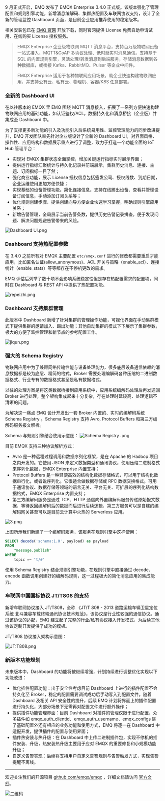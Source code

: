 9 月正式开启，EMQ 发布了 EMQX Enterprise 3.4.0 正式版。该版本强化了管理配置和规则引擎功能，新增消息编解码、集群热配置及车联网协议支持，设计了全新的管理监控 Dashboard 页面，是目前企业应用推荐使用的稳定版本。

相关安装包已在 [EMQ 官网](https://www.emqx.com/zh/try) 开放下载，同时官网提供 License 免费自助申请试用、在线购买 License 授权服务。



> EMQX Enterprise 企业级物联网 MQTT 消息平台，支持百万级物联网设备一站式接入、MQTT&CoAP 多协议处理、低时延实时消息通信。支持基于 SQL 的内置规则引擎，灵活处理/转发消息到后端服务，存储消息数据到各种数据库，或桥接 Kafka、RabbitMQ、Pulsar 等企业中间件。
>
> EMQX Enterprise 适用于各种物联网应用场景，助企业快速构建物联网应用，并支持公有云、私有云、物理机、容器/K8S 任意部署。



### 全新的 Dashboard UI

在以往版本的 EMQX 里 EMQ 围绕 MQTT 消息接入，拓展了一系列方便快速构建物联网应用的基础功能，如认证鉴权/ACL，数据持久化和消息桥接（企业版）并集成至 Dashboard 中。

为了支撑更多新功能的引入及功能引入后系统易用性、监控管理能力的同步改进提升，EMQ 开发团队率先针对企业版设计了全新的 Dashboard UI，对界面风格、操作性、应用结构和数据展示重点进行了调整，致力于打造一个功能全面的 IoT Hub 管理平台：

- 实现对 EMQX 集群状态全面掌控，增加关键运行指标实时展示界面；
- 提供运行指标汇聚统计与持久化记录并前端展示，集群历史消息、连接、主题、订阅指标一目了然；
- 强化商业功能，展示 License 授权信息包括签发公司、授权线数、到期日期，企业运维使用更加方便快捷；
- 实现基础的设备管理功能，简化连接信息，支持在线踢出设备、查看并管理设备订阅信息，手动添加订阅关系等；
- 优化规则创建步骤、提供创建向导方便企业快速学习掌握，明确规则引擎应用关系；
- 新增告警管理，全局展示当前告警条数，提供历史告警记录排查，便于发现问题、解决问题规避告警带来的风险。

![Dashboard UI.png](https://static.emqx.net/images/6f3c03f102056172d84aab29afc654ae.png)



### Dashboard 支持热配置参数

在 3.4.0 之前所有对 EMQX 主要配置 `etc/emqx.conf` 进行的修改都需要重启才能应用，比如匿名认证(allow_anonymous)、ACL 开关与策略（enable_acl）、连接统计（enable_stats）等等都存在不停机更改的需求。

EMQ 评估后列举了数十项不会影响系统稳定性但是存在热配置需求的配置项，同时在 Dashboard 与 REST API 中提供了热配置功能。

![repeizhi.png](https://static.emqx.net/images/6c574ccd67fece63188cb2a83ea61c84.png)



### Dashboard 支持集群管理

此版本中 Dashboard 新增了针对集群的管理操作功能，可视化界面在手动集群模式下提供集群的邀请加入、踢出功能；其他自动集群的模式下下展示了集群参数，极大的方便了监控管理和新节点的参考配置工作。

![jiqun.png](https://static.emqx.net/images/048fc753ea01ddfabe89b6867b292e21.png)



### 强大的 Schema Registry 

物联网应用中为了兼顾网络传输性能与设备处理能力，很多底层设备通信依赖的消息数据都是较为底层、精简的格式，Broker 需要处理编解码各种压缩的二进制数据格式、行业专有的数据格式甚至是私有数据格式。

以往的处理方案是将这类数据桥接到应用系统中，应用系统编解码处理后再发送回 Broker 进行处理，整个架构集成起来十分复杂，存在处理时延较高、处理逻辑不清晰的问题。

为解决这一痛点 EMQ 设计开发出一套 Broker 内置的、实时的编解码系统 Schema Registry 。Schema Registry 支持 Avro, Protocol Buffers 和第三方编解码服务报文解析。

Schema 与规则引擎结合使用示意图：
![Schema Registry .png](https://static.emqx.net/images/1f442d7acbb906ef9ba6874ebe074e59.png)



目前 EMQX 支持三种协议解析方式：

- Avro 是一种远程过程调用和数据序列化框架，是在 Apache 的 Hadoop 项目之内开发的。它使用 JSON 来定义数据类型和通讯协议，使用压缩二进制格式来序列化数据，EMQX Enterprise 内置支持；
- Protocol Buffers 是一种轻便高效的结构化数据存储格式，可以用于结构化数据串行化，或者说序列化。它很适合做数据存储或 RPC 数据交换格式。可用于通讯协议、数据存储等领域的语言无关、平台无关、可扩展的序列化结构数据格式，EMQX Enterprise 内置支持；
- 第三方编解码服务是通过 TCP、HTTP 通信向外置编解码服务传递原始报文数据，等待返回编解码后的数据而后进行后续逻辑，第三方服务可以是自建的编解码网关甚至可以是目前云计算中火热的 Serverless 应用。


![3.png](https://static.emqx.net/images/528ce7fdc0f13c8f953717a62330ae6f.png)


上图所示我们新建了一个编解码服务，该服务在规则引擎中这样使用：

```sql
SELECT decode('schema:1.0', payload) as payload
FROM 
	"message.publish"
WHERE
	topic =~ 't/#'
```

使用 Schema Registry 结合规则引擎功能，在规则引擎中直接通过 decode、encode 函数调用创建好的编解码规则，这一过程极大的简化消息应用的集成能力。



### 车联网中国国标协议 JT/T808 的支持

新增车联网协议接入 JT/T808，全称 《JT/T 808 - 2013 道路运输车辆卫星定位系统 北斗兼容车载终端通讯协议技术规范》，该协议是行业性较强的通信协议。通过该协议的适配，EMQ 建立起了完整的行业/私有协议接入开发模式，为后续其他协议定制开发提供了成功的模板。

 JT/T808 协议接入架构示意图：

![ JT:T808.png](https://static.emqx.net/images/e7458c830281660b826a3f9e3eb115c4.png)





### 新版本功能规划

未来版本中，Dashboard 的功能将被继续增强，计划持续进行调整优化实现以下功能改进：

- 优化插件配置功能：出于安全性考虑目前 Dashboard 上进行的插件配置不会持久化至 Broker，稳定的配置需要调试成功后手动写入到配置文件。随着 Dashboard 及相关 API 安全性的提升，后续 EMQ 计划将界面上的插件配置进行持久化，大部分场景下无需再对配置文件进行额外操作；
- 提供插件功能管理界面：目前 Dashboard 对插件的管理仅限于进行配置，众多插件如 emqx_auth_clientid、emqx_auth_username、emqx_configs 除了基础配置外还有相应的业务功能和使用方式，EMQ 将逐一在 Dashboard 中适配开发，提供插件的配置与使用界面；
- 插件热安装与热升级：在 Dashboard 中上传二进制插件包，实现不停机的插件安装、升级，热安装热升级主要用于应对 EMQX 的重要修复和小规模功能升级；
- 自定义告警实现：后续将支持用户自定义告警规则与告警触发方式，实现告警提醒不离线。

------

欢迎关注我们的开源项目 [github.com/emqx/emqx](https://github.com/emqx/emqx) ，详细文档请访问 [官方文档](https://docs.emqx.io/broker/cn)。

![二维码](https://static.emqx.net/images/b99a97727d6f86a9912846e145b8b124.jpg)
